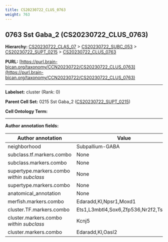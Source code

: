 ```yaml
---
title: CS20230722_CLUS_0763
weight: 763
---
```

## 0763 Sst Gaba_2 (CS20230722_CLUS_0763)
<b>Hierarchy: </b>
[CS20230722_CLAS_07](../CS20230722_CLAS_07) >
[CS20230722_SUBC_053](../CS20230722_SUBC_053) >
[CS20230722_SUPT_0215](../CS20230722_SUPT_0215) >
[CS20230722_CLUS_0763](../CS20230722_CLUS_0763)

**PURL:** [https://purl.brain-bican.org/taxonomy/CCN20230722/CS20230722_CLUS_0763](https://purl.brain-bican.org/taxonomy/CCN20230722/CS20230722_CLUS_0763)

---


**Labelset:** cluster (Rank: 0)

**Parent Cell Set:** 0215 Sst Gaba_2 ([CS20230722_SUPT_0215](../CS20230722_SUPT_0215))



**Cell Ontology Term:** 

[MARKER GENES.]: #


---

[TRANSFERRED ANNOTATIONS.]: #


[AUTHOR ANNOTATION FIELDS.]: #


**Author annotation fields:**

| Author annotation | Value |
|-------------------|-------|
|neighborhood|Subpallium-GABA|
|subclass.tf.markers.combo|None|
|subclass.markers.combo|None|
|supertype.markers.combo _within subclass_|None|
|supertype.markers.combo|None|
|anatomical_annotation|None|
|merfish.markers.combo|Edaradd,Kl,Npsr1,Moxd1|
|cluster.TF.markers.combo|Ets1,L3mbtl4,Sox6,Zfp536,Nr2f2,Tshz2|
|cluster.markers.combo _within subclass_|Kcnj5|
|cluster.markers.combo|Edaradd,Kl,Oasl2|
